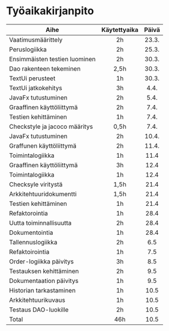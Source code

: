 <h1> Työaikakirjanpito </h1>

|              Aihe           |  Käytettyaika |   Päivä  |
|-----------------------------|:-------------:|:--------:|
|Vaatimusmäärittely           |      2h       |  23.3.   | 
|Peruslogiikka                |      2h       |  25.3.   |
|Ensimmäisten testien luominen|      2h       |  30.3.   |
|Dao rakenteen tekeminen      |      2,5h     |  30.3.   |
|TextUi perusteet             |      1h       |  30.3.   |
|TextUi jatkokehitys          |      3h	      |   4.4.   |
|JavaFx tutustuminen          |      2h       |   5.4.   |
|Graaffinen käyttöliittymä    |      2h       |   7.4.   |
|Testien kehittäminen         |      1h       |   7.4.   |
|Checkstyle ja jacoco määritys|    0,5h       |   7.4.   |
|JavaFx tutustuminen          |      2h       |  10.4.   |
|Graffunen käyttöliittymä     |      2h       |  11.4.   |
|Toimintalogiikka             |      1h       |  11.4    |
|Graaffinen käyttöliittymä    |      3h       |  12.4    |
|Toimintalogiikka             |      1h       |  12.4    |
|Checksyle viritystä	      |    1,5h	      |  21.4    |
|Arkkitehtuuridokumentti      |    1,5h       |  21.4    |
|Testien kehittäminen         |      1h       |  21.4    |
|Refaktorointia               |      1h       |  28.4    |
|Uutta toiminnallisuutta      |      2h       |  28.4    |
|Dokumentointia               |      1h       |  28.4    |
|Tallennuslogiikka            |      2h       |   6.5    |
|Refaktoirointia              |      1h       |   7.5    |
|Order-logiikka päivitys      |      3h       |   8.5    |
|Testauksen kehittäminen      |      2h       |   9.5    |
|Dokumentaation päivitys      |      1h       |   9.5    |
|Historian tarkastaminen      |      1h       |   10.5   |
|Arkkitehtuurikuvaus          |      1h       |   10.5   |
|Testaus DAO-luokille         |      2h       |   10.5   |
|Total                        |     46h       |   10.5   |
